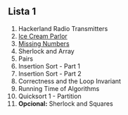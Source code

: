 ## Lista 1

1. Hackerland Radio Transmitters
2. [Ice Cream Parlor](icecream.c)
3. [Missing Numbers](missing.c)
4. Sherlock and Array
5. Pairs
6. Insertion Sort - Part 1
7. Insertion Sort - Part 2
8. Correctness and the Loop Invariant
9. Running Time of Algorithms
10. Quicksort 1 - Partition
11. **Opcional:** Sherlock and Squares
